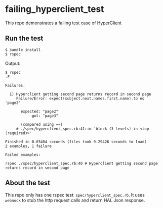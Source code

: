 # failing_hyperclient_test
This repo demonstrates a failing test case of [HyperClient](https://github.com/codegram/hyperclient)

## Run the test

```
$ bundle install
$ rspec
```

Output:
```
$ rspec
.F

Failures:

  1) Hyperclient getting second page returns record in second page
     Failure/Error: expect(subject.next.names.first.name).to eq 'page2'
       
       expected: "page2"
            got: "page3"
       
       (compared using ==)
     # ./spec/hyperclient_spec.rb:41:in `block (3 levels) in <top (required)>'

Finished in 0.03404 seconds (files took 0.29426 seconds to load)
2 examples, 1 failure

Failed examples:

rspec ./spec/hyperclient_spec.rb:40 # Hyperclient getting second page returns record in second page
```

## About the test

This repo only has one rspec test: `spec/hyperclient_spec.rb`. It uses `webmock` to stub the http request calls and return HAL Json response.
